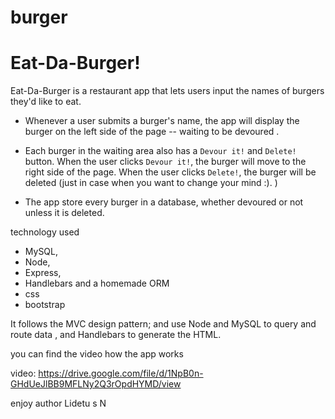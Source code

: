 # burger

# Eat-Da-Burger! 
   Eat-Da-Burger is a restaurant app that lets users input the names of burgers they'd like to eat.

* Whenever a user submits a burger's name, the app will display the burger on the left side of the page -- waiting to be devoured .

* Each burger in the waiting area also has a `Devour it!` and `Delete!` button. When the user clicks `Devour it!`, the burger will move to the right side of the page. When the user clicks `Delete!`, the burger will be deleted (just in case when you want to change your mind :). )

* The app store every burger in a database, whether devoured or not unless it is deleted.

technology used
 * MySQL, 
 * Node, 
 * Express, 
 * Handlebars and a homemade ORM 
 * css
 * bootstrap
 
  It follows the MVC design pattern; and  use Node and MySQL to query and route data , and Handlebars to generate the HTML.

you can find the video how the app works 

video: https://drive.google.com/file/d/1NpB0n-GHdUeJlBB9MFLNy2Q3rOpdHYMD/view

enjoy 
author Lidetu s N